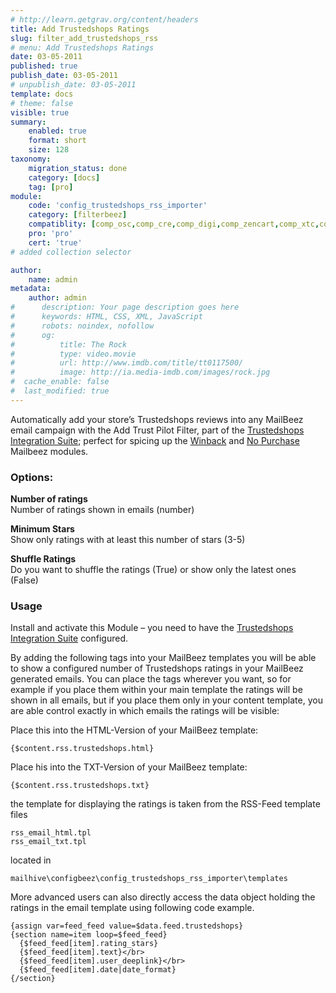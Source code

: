 ```yaml
---
# http://learn.getgrav.org/content/headers
title: Add Trustedshops Ratings
slug: filter_add_trustedshops_rss
# menu: Add Trustedshops Ratings
date: 03-05-2011
published: true
publish_date: 03-05-2011
# unpublish_date: 03-05-2011
template: docs
# theme: false
visible: true
summary:
    enabled: true
    format: short
    size: 128
taxonomy:
    migration_status: done
    category: [docs]
    tag: [pro]
module:
    code: 'config_trustedshops_rss_importer'
    category: [filterbeez]
    compatiblity: [comp_osc,comp_cre,comp_digi,comp_zencart,comp_xtc,comp_xtcm2,comp_gambio]
    pro: 'pro'
    cert: 'true'      
# added collection selector

author:
    name: admin
metadata:
    author: admin
#      description: Your page description goes here
#      keywords: HTML, CSS, XML, JavaScript
#      robots: noindex, nofollow
#      og:
#          title: The Rock
#          type: video.movie
#          url: http://www.imdb.com/title/tt0117500/
#          image: http://ia.media-imdb.com/images/rock.jpg
#  cache_enable: false
#  last_modified: true
---
```


Automatically add your store’s Trustedshops reviews into any MailBeez email campaign with the Add Trust Pilot Filter, part of the [Trustedshops Integration Suite](/documentation/configbeez/config_trustedshops_rss_importer/ "Trustedshops Integration Suite"); perfect for spicing up the [Winback](/documentation/mailbeez/winback_advanced/ "Winback Advanced Module") and [No Purchase](/documentation/mailbeez/nopurchase/ "Mailbeez No Purchase Modules") Mailbeez modules.


### Options:

**Number of ratings**  
 Number of ratings shown in emails (number)

**Minimum Stars**  
 Show only ratings with at least this number of stars (3-5)

**Shuffle Ratings**  
 Do you want to shuffle the ratings (True) or show only the latest ones (False)

### Usage

Install and activate this Module – you need to have the [Trustedshops Integration Suite](/documentation/configbeez/config_trustedshops_rss_importer/ "Trustedshops Integration Suite") configured.

By adding the following tags into your MailBeez templates you will be able to show a configured number of Trustedshops ratings in your MailBeez generated emails. You can place the tags wherever you want, so for example if you place them within your main template the ratings will be shown in all emails, but if you place them only in your content template, you are able control exactly in which emails the ratings will be visible:

Place this into the HTML-Version of your MailBeez template:

```
{$content.rss.trustedshops.html}
```

Place his into the TXT-Version of your MailBeez template:

```
{$content.rss.trustedshops.txt}
```

the template for displaying the ratings is taken from the RSS-Feed template files

```
rss_email_html.tpl  
rss_email_txt.tpl
```
located in

`mailhive\configbeez\config_trustedshops_rss_importer\templates`

More advanced users can also directly access the data object holding the ratings in the email template using following code example.


```
{assign var=feed_feed value=$data.feed.trustedshops}
{section name=item loop=$feed_feed}
  {$feed_feed[item].rating_stars}
  {$feed_feed[item].text}</br>
  {$feed_feed[item].user_deeplink}</br>
  {$feed_feed[item].date|date_format}
{/section}
```

